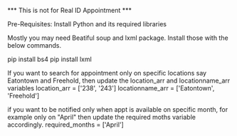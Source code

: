 *** This is not for Real ID Appointment ***

Pre-Requisites:
Install Python and its required libraries

Mostly you may need Beatiful soup and lxml package. Install those with the below commands.

pip install bs4
pip install lxml


If you want to search for appointment only on specific locations say Eatontown and Freehold, then update the location_arr and locationname_arr variables
location_arr = ['238', '243']
locationname_arr = ['Eatontown', 'Freehold']


if you want to be notified only when appt is available on specific month, for example only on "April" then update the required moths variable accordingly.
required_months = ['April']

